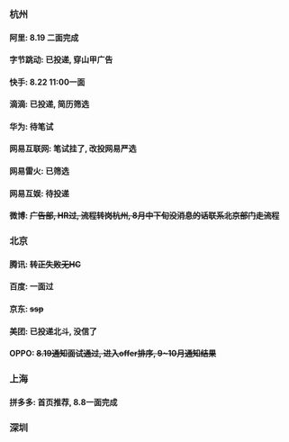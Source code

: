 ### 杭州

#### 阿里: 8.19 二面完成
#### 字节跳动: 已投递, 穿山甲广告
#### 快手: 8.22 11:00一面
#### 滴滴: 已投递, 简历筛选
#### 华为: 待笔试
#### 网易互联网: 笔试挂了, 改投网易严选
#### 网易雷火: 已筛选
#### 网易互娱: 待投递
#### 微博: ~~广告部, HR过, 流程转岗杭州, 8月中下旬没消息的话联系北京部门走流程~~


### 北京
#### 腾讯: ~~转正失败无HC~~
#### 百度: 一面过
#### 京东: ~~ssp~~
#### 美团: 已投递北斗, 没信了
#### OPPO: ~~8.19通知面试通过, 进入offer排序, 9~10月通知结果~~

### 上海
#### 拼多多: 首页推荐, 8.8一面完成

### 深圳
